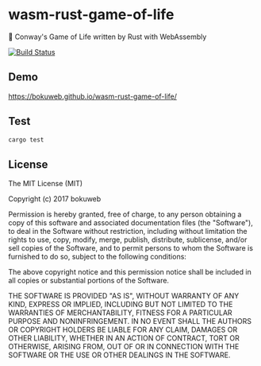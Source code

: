 # wasm-rust-game-of-life

👾 Conway's Game of Life written by Rust with WebAssembly

[![Build Status](https://travis-ci.org/bokuweb/wasm-rust-game-of-life.svg?branch=master)](https://travis-ci.org/bokuweb/wasm-rust-game-of-life)

## Demo

https://bokuweb.github.io/wasm-rust-game-of-life/

## Test

``` sh
cargo test
```

## License

The MIT License (MIT)

Copyright (c) 2017 bokuweb

Permission is hereby granted, free of charge, to any person obtaining a copy of this software and associated documentation files (the "Software"), to deal in the Software without restriction, including without limitation the rights to use, copy, modify, merge, publish, distribute, sublicense, and/or sell copies of the Software, and to permit persons to whom the Software is furnished to do so, subject to the following conditions:

The above copyright notice and this permission notice shall be included in all copies or substantial portions of the Software.

THE SOFTWARE IS PROVIDED "AS IS", WITHOUT WARRANTY OF ANY KIND, EXPRESS OR IMPLIED, INCLUDING BUT NOT LIMITED TO THE WARRANTIES OF MERCHANTABILITY, FITNESS FOR A PARTICULAR PURPOSE AND NONINFRINGEMENT. IN NO EVENT SHALL THE AUTHORS OR COPYRIGHT HOLDERS BE LIABLE FOR ANY CLAIM, DAMAGES OR OTHER LIABILITY, WHETHER IN AN ACTION OF CONTRACT, TORT OR OTHERWISE, ARISING FROM, OUT OF OR IN CONNECTION WITH THE SOFTWARE OR THE USE OR OTHER DEALINGS IN THE SOFTWARE.



